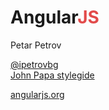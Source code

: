
# Angular<span style="color: #e24a4a;">JS</span>
Petar Petrov

[@ipetrovbg](https://twitter.com/ipetrovbg)
<br>
[John Papa stylegide](https://github.com/johnpapa/angular-styleguide/blob/master/a1/README.md)

<span class="stick-to-footer stick-to-right">[angularjs.org](https://angularjs.org/)</span>
